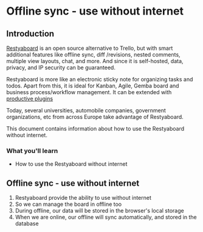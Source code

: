 # Offline sync - use without internet

## Introduction

[Restyaboard](https://restya.com/board) is an open source alternative to Trello, but with smart additional features like offline sync, diff /revisions, nested comments, multiple view layouts, chat, and more. And since it is self-hosted, data, privacy, and IP security can be guaranteed.

Restyaboard is more like an electronic sticky note for organizing tasks and todos. Apart from this, it is ideal for Kanban, Agile, Gemba board and business process/workflow management. It can be extended with [productive plugins](https://restya.com/board/apps "productive plugins")

Today, several universities, automobile companies, government organizations, etc from across Europe take advantage of Restyaboard.

This document contains information about how to use the Restyaboard without internet.

### What you'll learn

*   How to use the Restyaboard without internet

## Offline sync - use without internet

1.  Restyaboard provide the ability to use without internet
2.  So we can manage the board in offline too
3.  During offline, our data will be stored in the browser's local storage
4.  When we are online, our offline will sync automatically, and stored in the database